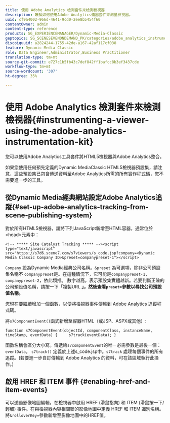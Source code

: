 ```yaml
---
title: 使用 Adobe Analytics 檢測套件來檢測檢視器
description: 瞭解如何使用Adobe Analytics儀器套件來測量檢視器。
uuid: cf9a4002-966d-4641-9cd0-2ee8b5454f60
contentOwner: admin
content-type: reference
products: SG_EXPERIENCEMANAGER/Dynamic-Media-Classic
geptopics: SG_SCENESEVENONDEMAND_PK/categories/adobe_analytics_instrumentation_kit
discoiquuid: a2824244-1755-42de-a167-42af117cf038
feature: Dynamic Media Classic
role: Data Engineer,Administrator,Business Practitioner
translation-type: tm+mt
source-git-commit: e727c1b5fb43c7def842ff1bafcc8b3ef3437cde
workflow-type: tm+mt
source-wordcount: '307'
ht-degree: 35%

---
```



# 使用 Adobe Analytics 檢測套件來檢測檢視器{#instrumenting-a-viewer-using-the-adobe-analytics-instrumentation-kit}

您可以使用Adobe Analytics工具套件將HTML5檢視器與Adobe Analytics整合。

如果您使用任何預先定義的Dynamic MediaClassic HTML5檢視器預設集，請注意，這些預設集已包含傳送資料至Adobe Analytics所需的所有實作程式碼，您不需要進一步的工具。

## 從Dynamic Media經典網站設定Adobe Analytics追蹤{#set-up-adobe-analytics-tracking-from-scene-publishing-system}

對於所有HTML5檢視器，請將下列JavaScript新增至HTML容器，通常位於&lt;head>元素中：

```as3
<!-- ***** Site Catalyst Tracking ***** --><script type="text/javascript" src="https://s7d6.scene7.com/s7viewers/s_code.jsp?company=<Dynamic Media Classic Company ID>&preset=companypreset-1"></script>
```

`Company` 設為Dynamic Media經典公司名稱。`&preset` 為可選項，除非公司預設集名稱不 `companypreset`是。在這種情況下，它可能是`companypreset-1, companypreset-2`，依此類推。 數字越高，表示預設集實體越新。若要判斷正確的公司預設值名稱，請按一下「複製URL **」，然後查看`preset=`參數以尋找公司預設值名稱。**

您現在要繼續增加一個函數，以便將檢視器事件傳輸到 Adobe Analytics 追蹤程式碼。

將`s7ComponentEvent()`函式新增至容器HTML（或JSP、ASPX或其他）:

```as3
function s7ComponentEvent(objectId, componentClass, instanceName, timeStamp, eventData) {     s7track(eventData); }
```

函數名稱會區分大小寫。傳遞給`s7componentEvent`的唯一必需參數是最後一個：`eventData`。 `s7track()` 定義於上述s_code.jsp中。`s7track` 處理每個事件的所有追蹤。(若要進一步自訂傳輸到 Adobe Analytics 的資料，可在該區域執行此操作。)

## 啟用 HREF 和 ITEM 事件 {#enabling-href-and-item-events}

可以透過影像地圖編輯，在檢視器中啟用 HREF (滑鼠指向) 和 ITEM (滑鼠按一下/輕觸) 事件。在與檢視器內容相關聯的影像地圖中定義 HREF 和 ITEM 識別名稱。將`&rolloverKey=`參數新增至影像地圖中的HREF值。

